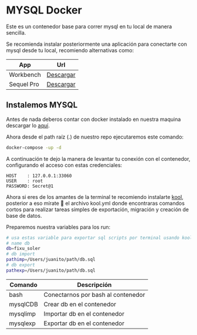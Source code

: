 # MYSQL Docker
Este es un contenedor base para correr mysql en tu local de manera sencilla.

Se recomienda instalar posteriormente una aplicación para conectarte con mysql desde tu local, recomiendo alternativas como:

| App | Url |
|-|-|
| Workbench | [Descargar](https://dev.mysql.com/downloads/workbench/) |
| Sequel Pro |[Descargar](https://sequelpro.com/download#auto-start) |

## Instalemos MYSQL
Antes de nada deberos contar con docker instalado en nuestra maquina descargar lo [aquí](https://www.docker.com/products/docker-desktop/).

Ahora desde el path raíz (.) de nuestro repo ejecutaremos este comando:

```zsh
docker-compose -up -d
```

A continuación te dejo la manera de levantar tu conexión con el contenedor, configurando el acceso con estas credenciales:

```text
HOST    : 127.0.0.1:33060
USER    : root
PASSWORD: Secret@1
```

Ahora si eres de los amantes de la terminal te recomiendo instalarte [kool](https://kool.dev/docs/getting-started/installation), posterior a eso mírate 👀 el archivo kool.yml donde encontraras comandos cortos para realizar tareas simples de exportación, migración y creación de base de datos.

Preparemos nuestra variables para los run:
```bash
# usa estas variable para exportar sql scripts por terminal usando kool run [mysqlimp/mysqlexp]
# name db
db=fixu_soler
# db import
pathimp=/Users/juanito/path/db.sql
# db export
pathexp=/Users/juanito/path/db.sql
```

|Comando|Descripción|
|-|-|
|bash| Conectarnos por bash al contenedor |
|mysqlCDB| Crear db en el contenedor|
|mysqlimp| Importar db en el contenedor|
|mysqlexp| Exportar db en el contenedor|
